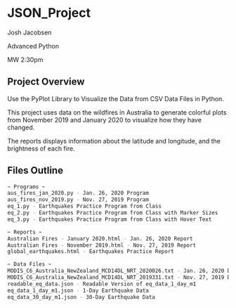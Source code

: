 # JSON_Project

Josh Jacobsen

Advanced Python

MW 2:30pm

## Project Overview

Use the PyPlot Library to Visualize the Data from CSV Data Files in Python.

This project uses data on the wildfires in Australia to generate colorful plots from November 2019 and January 2020 to visualize how they have changed.

The reports displays information about the latitude and longitude, and the brightness of each fire.

## Files Outline

```bash
~ Programs ~
aus_fires_jan_2020.py - Jan. 26, 2020 Program
aus_fires_nov_2019.py - Nov. 27, 2019 Program
eq_1.py - Earthquakes Practice Program from Class
eq_2.py - Earthquakes Practice Program from Class with Marker Sizes
eq_3.py - Earthquakes Practice Program from Class with Hover Text

~ Reports ~
Australian Fires - January 2020.html - Jan. 26, 2020 Report
Australian Fires - November 2019.html - Nov. 27, 2019 Report
global_earthquakes.html - Earthquakes Practice Report

~ Data Files ~
MODIS_C6_Australia_NewZealand_MCD14DL_NRT_2020026.txt - Jan. 26, 2020 Data
MODIS_C6_Australia_NewZealand_MCD14DL_NRT_2019331.txt - Nov. 27, 2019 Data
readable_eq_data.json - Readable Version of eq_data_1_day_m1
eq_data_1_day_m1.json - 1-Day Earthquake Data
eq_data_30_day_m1.json - 30-Day Earthquake Data
```
